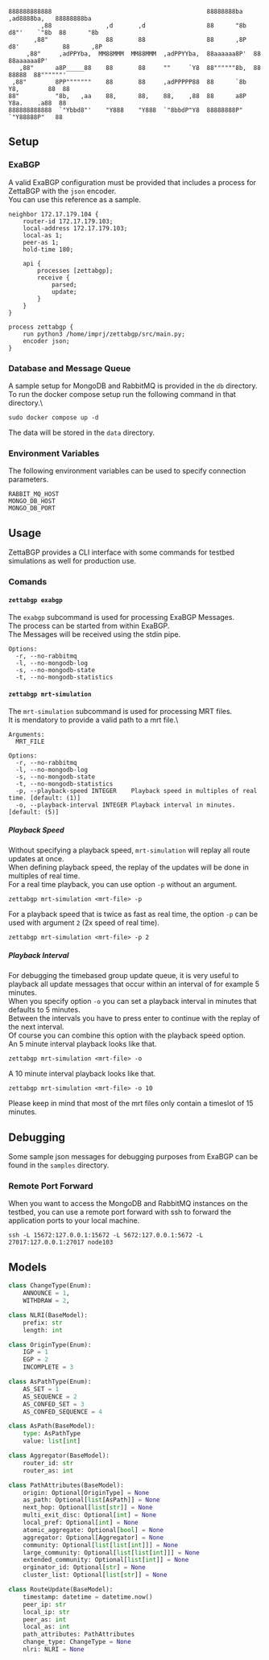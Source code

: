 ```
888888888888                                           88888888ba     ,ad8888ba,   88888888ba   
         ,88               ,d       ,d                 88      "8b   d8"'    `"8b  88      "8b  
       ,88"                88       88                 88      ,8P  d8'            88      ,8P  
     ,88"     ,adPPYba,  MM88MMM  MM88MMM  ,adPPYYba,  88aaaaaa8P'  88             88aaaaaa8P'  
   ,88"      a8P_____88    88       88     ""     `Y8  88""""""8b,  88      88888  88""""""'    
 ,88"        8PP"""""""    88       88     ,adPPPPP88  88      `8b  Y8,        88  88           
88"          "8b,   ,aa    88,      88,    88,    ,88  88      a8P   Y8a.    .a88  88           
888888888888  `"Ybbd8"'    "Y888    "Y888  `"8bbdP"Y8  88888888P"     `"Y88888P"   88           
```

## Setup
### ExaBGP
A valid ExaBGP configuration must be provided that includes a process for ZettaBGP with the `json` encoder.\
You can use this reference as a sample.
```
neighbor 172.17.179.104 {
	router-id 172.17.179.103;
	local-address 172.17.179.103;
	local-as 1;
	peer-as 1;
	hold-time 180;

	api {
		processes [zettabgp];
		receive {
			parsed;
			update;
		}
	}
}

process zettabgp {
	run python3 /home/imprj/zettabgp/src/main.py;
	encoder json;
}
```

### Database and Message Queue
A sample setup for MongoDB and RabbitMQ is provided in the `db` directory.\
To run the docker compose setup run the following command in that directory.\
```
sudo docker compose up -d
```
The data will be stored in the `data` directory.

### Environment Variables
The following environment variables can be used to specify connection parameters.
```
RABBIT_MQ_HOST
MONGO_DB_HOST
MONGO_DB_PORT
```

## Usage
ZettaBGP provides a CLI interface with some commands for testbed simulations as well for production use.

### Comands
#### `zettabgp exabgp`
The `exabgp` subcommand is used for processing ExaBGP Messages.\
The process can be started from within ExaBGP.\
The Messages will be received using the stdin pipe.
```
Options:
  -r, --no-rabbitmq
  -l, --no-mongodb-log
  -s, --no-mongodb-state
  -t, --no-mongodb-statistics
```

#### `zettabgp mrt-simulation`
The `mrt-simulation` subcommand is used for processing MRT files.\
It is mendatory to provide a valid path to a mrt file.\
```
Arguments:
  MRT_FILE

Options:
  -r, --no-rabbitmq
  -l, --no-mongodb-log
  -s, --no-mongodb-state
  -t, --no-mongodb-statistics
  -p, --playback-speed INTEGER    Playback speed in multiples of real time. [default: (1)]
  -o, --playback-interval INTEGER Playback interval in minutes.  [default: (5)]
```

##### Playback Speed
Without specifying a playback speed, `mrt-simulation` will replay all route updates at once.\
When defining playback speed, the replay of the updates will be done in multiples of real time.\
For a real time playback, you can use option `-p` without an argument.
```
zettabgp mrt-simulation <mrt-file> -p
```
For a playback speed that is twice as fast as real time, the option `-p` can be used with argument `2` (2x speed of real time).
```
zettabgp mrt-simulation <mrt-file> -p 2
```

##### Playback Interval
For debugging the timebased group update queue, it is very useful to playback all update messages that occur within an interval of for example 5 minutes.\
When you specify option `-o` you can set a playback interval in minutes that defaults to 5 minutes.\
Between the intervals you have to press enter to continue with the replay of the next interval.\
Of course you can combine this option with the playback speed option.\
An 5 minute interval playback looks like that.
```
zettabgp mrt-simulation <mrt-file> -o
```
A 10 minute interval playback looks like that.
```
zettabgp mrt-simulation <mrt-file> -o 10
```
Please keep in mind that most of the mrt files only contain a timeslot of 15 minutes.

## Debugging
Some sample json messages for debugging purposes from ExaBGP can be found in the `samples` directory.

### Remote Port Forward
When you want to access the MongoDB and RabbitMQ instances on the testbed, you can use a remote port forward with ssh to forward the application ports to your local machine.
```
ssh -L 15672:127.0.0.1:15672 -L 5672:127.0.0.1:5672 -L 27017:127.0.0.1:27017 node103
```

## Models
```python
class ChangeType(Enum):
    ANNOUNCE = 1,
    WITHDRAW = 2,

class NLRI(BaseModel):
    prefix: str
    length: int

class OriginType(Enum):
    IGP = 1
    EGP = 2
    INCOMPLETE = 3

class AsPathType(Enum):
    AS_SET = 1
    AS_SEQUENCE = 2
    AS_CONFED_SET = 3
    AS_CONFED_SEQUENCE = 4

class AsPath(BaseModel):
    type: AsPathType
    value: list[int]

class Aggregator(BaseModel):
    router_id: str
    router_as: int

class PathAttributes(BaseModel):
    origin: Optional[OriginType] = None
    as_path: Optional[list[AsPath]] = None
    next_hop: Optional[list[str]] = None
    multi_exit_disc: Optional[int] = None
    local_pref: Optional[int] = None
    atomic_aggregate: Optional[bool] = None
    aggregator: Optional[Aggregator] = None
    community: Optional[list[list[int]]] = None
    large_community: Optional[list[list[int]]] = None
    extended_community: Optional[list[int]] = None
    orginator_id: Optional[str] = None
    cluster_list: Optional[list[str]] = None

class RouteUpdate(BaseModel):
    timestamp: datetime = datetime.now()
    peer_ip: str
    local_ip: str
    peer_as: int
    local_as: int
    path_attributes: PathAttributes
    change_type: ChangeType = None
    nlri: NLRI = None
```
